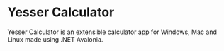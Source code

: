# Yesser Calculator
Yesser Calculator is an extensible calculator app for Windows, Mac and Linux made using .NET Avalonia.
